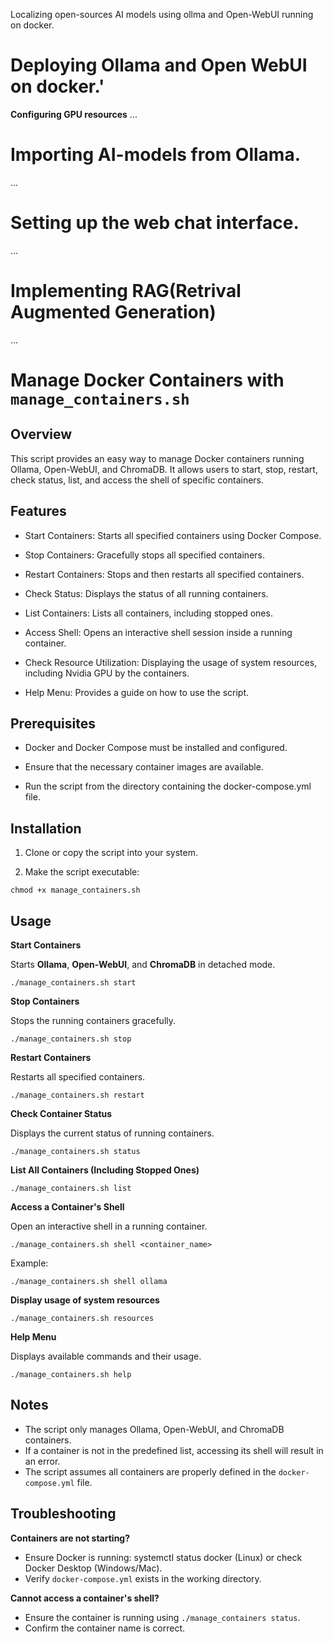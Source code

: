 Localizing open-sources AI models using ollma and Open-WebUI running on docker.
#  Deploying Ollama and Open WebUI on docker.'

**Configuring GPU resources**
...
# Importing AI-models from Ollama.
...
# Setting up the web chat interface.
...
# Implementing RAG(Retrival Augmented Generation)
...

# Manage Docker Containers with `manage_containers.sh`

## Overview

This script provides an easy way to manage Docker containers running Ollama, Open-WebUI, and ChromaDB. It allows users to start, stop, restart, check status, list, and access the shell of specific containers.

## Features

- Start Containers: Starts all specified containers using Docker Compose.

- Stop Containers: Gracefully stops all specified containers.

- Restart Containers: Stops and then restarts all specified containers.

- Check Status: Displays the status of all running containers.

- List Containers: Lists all containers, including stopped ones.

- Access Shell: Opens an interactive shell session inside a running container.

- Check Resource Utilization: Displaying the usage of system resources, including Nvidia GPU by the containers. 

- Help Menu: Provides a guide on how to use the script.

## Prerequisites

- Docker and Docker Compose must be installed and configured.

- Ensure that the necessary container images are available.

- Run the script from the directory containing the docker-compose.yml file.

## Installation

1. Clone or copy the script into your system.

2.  Make the script executable:
```
chmod +x manage_containers.sh
```

## Usage 

**Start Containers**

Starts **Ollama**, **Open-WebUI**, and **ChromaDB** in detached mode.
```
./manage_containers.sh start
```

**Stop Containers**

Stops the running containers gracefully.
```
./manage_containers.sh stop
```

**Restart Containers**

Restarts all specified containers.
```
./manage_containers.sh restart
```

**Check Container Status**

Displays the current status of running containers.
```
./manage_containers.sh status
```

**List All Containers (Including Stopped Ones)**
```
./manage_containers.sh list
```

**Access a Container's Shell**

Open an interactive shell in a running container.
```
./manage_containers.sh shell <container_name>
```
Example:
```
./manage_containers.sh shell ollama
```

**Display usage of system resources**
```
./manage_containers.sh resources
```

**Help Menu**

Displays available commands and their usage.
```
./manage_containers.sh help
```

## Notes

- The script only manages Ollama, Open-WebUI, and ChromaDB containers.
- If a container is not in the predefined list, accessing its shell will result in an error.
- The script assumes all containers are properly defined in the `docker-compose.yml` file.


## Troubleshooting

**Containers are not starting?**
- Ensure Docker is running: systemctl status docker (Linux) or check Docker Desktop (Windows/Mac).
- Verify `docker-compose.yml` exists in the working directory.

**Cannot access a container's shell?**
- Ensure the container is running using `./manage_containers status`.
- Confirm the container name is correct.
